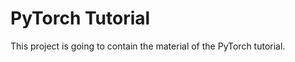 PyTorch Tutorial
================

This project is going to contain the material of the PyTorch tutorial.
